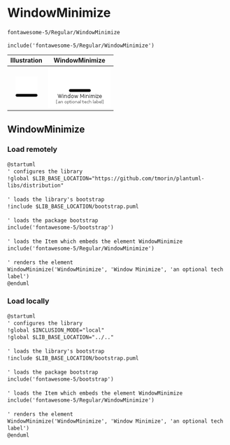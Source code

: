 # WindowMinimize


```text
fontawesome-5/Regular/WindowMinimize
```

```text
include('fontawesome-5/Regular/WindowMinimize')
```



| Illustration | WindowMinimize |
| :---: | :---: |
| ![illustration for Illustration](../../fontawesome-5/Regular/WindowMinimize.png) | ![illustration for WindowMinimize](../../fontawesome-5/Regular/WindowMinimize.Local.png) |




## WindowMinimize

### Load remotely
```plantuml
@startuml
' configures the library
!global $LIB_BASE_LOCATION="https://github.com/tmorin/plantuml-libs/distribution"

' loads the library's bootstrap
!include $LIB_BASE_LOCATION/bootstrap.puml

' loads the package bootstrap
include('fontawesome-5/bootstrap')

' loads the Item which embeds the element WindowMinimize
include('fontawesome-5/Regular/WindowMinimize')

' renders the element
WindowMinimize('WindowMinimize', 'Window Minimize', 'an optional tech label')
@enduml
```

### Load locally
```plantuml
@startuml
' configures the library
!global $INCLUSION_MODE="local"
!global $LIB_BASE_LOCATION="../.."

' loads the library's bootstrap
!include $LIB_BASE_LOCATION/bootstrap.puml

' loads the package bootstrap
include('fontawesome-5/bootstrap')

' loads the Item which embeds the element WindowMinimize
include('fontawesome-5/Regular/WindowMinimize')

' renders the element
WindowMinimize('WindowMinimize', 'Window Minimize', 'an optional tech label')
@enduml
```

